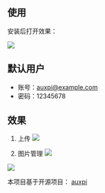## 使用

安装后打开效果：

![](https://images.weserv.nl/?url=https://img03.sogoucdn.com/app/a/100520146/62959332d87c3d49aa3ec2d9e997b424)

## 默认用户
- 账号：auxpi@example.com
- 密码：12345678
    
## 效果

1. 上传
![](https://images.weserv.nl/?url=https://img01.sogoucdn.com/app/a/100520146/0e38a1029863c68b6fdff52f6474780f)

2. 图片管理
![](https://images.weserv.nl/?url=https://img04.sogoucdn.com/app/a/100520146/14998a8a97d81f7a9134fecec1d6cd1c)

![](https://images.weserv.nl/?url=https://img02.sogoucdn.com/app/a/100520146/d14ca503f297aeb25608822cb67b9d96)


本项目基于开源项目： [auxpi](https://github.com/aimerforreimu/auxpi)